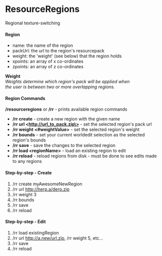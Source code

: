 ResourceRegions
===============

Regional texture-switching

#### Region

- name: the name of the region
- packUrl: the url to the region's resourcepack
- weight: the 'weight' (see below) that the region holds
- xpoints: an array of x co-ordinates
- zpoints: an array of z co-ordinates
 
<b>Weight</b><br>
<i>Weights determine which region's pack will be applied when<br>
the user is between two or more overlapping regions.</i>

#### Region Commands
<b>/resourceregions</b> or <b>/rr</b> - prints available region commands<br>

- <b>/rr create <regionName></b> - create a new region with the given name
- <b>/rr url \<http://url_to_pack.zip\></b> - set the selected region's pack url
- <b>/rr weight \<#weightValue\></b> - set the selected region's weight
- <b>/rr bounds</b> - set your current worldedit selection as the selected region's bounds
- <b>/rr save</b> - save the changes to the selected region
- <b>/rr load \<regionName\></b> - load an existing region to edit
- <b>/rr reload</b> - reload regions from disk - must be done to see edits made to any regions

#### Step-by-step - Create
1. /rr create myAwesomeNewRegion
2. /rr url http://herp.a/derp.zip
3. /rr weight 3
4. /rr bounds
5. /rr save
6. /rr reload

#### Step-by-step - Edit
1. /rr load existingRegion
2. /rr url http://a.new/url.zip, /rr weight 5, etc...
3. /rr save
4. /rr reload
